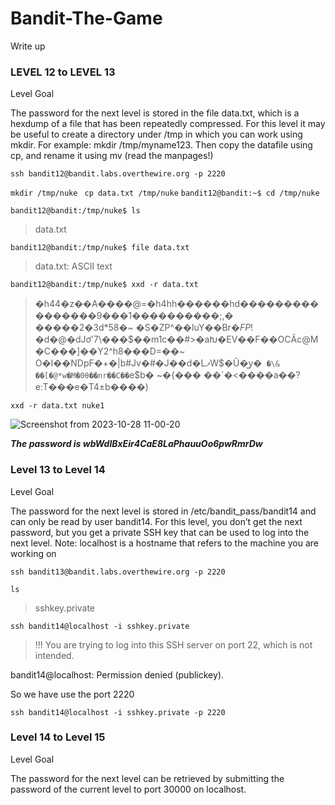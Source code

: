 # Bandit-The-Game
Write up 

### LEVEL 12 to LEVEL 13 

Level Goal 

The password for the next level is stored in the file data.txt, which is a hexdump of a file that has been repeatedly compressed. For this level it may be useful to create a directory under /tmp in which you can work using mkdir. For example: mkdir /tmp/myname123. Then copy the datafile using cp, and rename it using mv (read the manpages!) 

 

``ssh bandit12@bandit.labs.overthewire.org -p 2220``

``mkdir /tmp/nuke ``
``cp data.txt /tmp/nuke``
``bandit12@bandit:~$ cd /tmp/nuke``

``bandit12@bandit:/tmp/nuke$ ls``
>data.txt

``bandit12@bandit:/tmp/nuke$ file data.txt`` 
>data.txt: ASCII text

``bandit12@bandit:/tmp/nuke$ xxd -r data.txt``
>�h44�z��A����@=�h4hh������hd����������������9���1����������;,�
�����2�3d*58�~  �S�ZP^��luY��Br$�FP!%�s��h�?�)[=�h��O(B��2A���)�tZc��:�pã)�A�ˈ�0���΅A�yjeϢx,�(����z�E�+"�2�/�-��e"���^����t�j���$�d�@�dJơ'7\���$��m1c��#>�aԽ�EV��F��OCӐc@M�C���]��Y2^h8���D=��~	O�I��NDpF�+�|b#Jv�#�J��d�LފW$�Û�͖y�`
                                                                                           �\&	��[�@*w�M�0θ��nr��C��`e$b�
                                                                                                                          ~�{���
                                                                                                                                ��`�<����a��?e:T���e�T4±b����)


``xxd -r data.txt nuke1``

 
![Screenshot from 2023-10-28 11-00-20](https://github.com/Harsha-creates/Bandit-The-Game/assets/68886253/acd38d18-57cf-4af2-90d1-58703ee28049)

***The password is wbWdlBxEir4CaE8LaPhauuOo6pwRmrDw***


### Level 13 to Level 14

Level Goal

The password for the next level is stored in /etc/bandit_pass/bandit14 and can only be read by user bandit14. For this level, you don’t get the next password, but you get a private SSH key that can be used to log into the next level. Note: localhost is a hostname that refers to the machine you are working on

`ssh bandit13@bandit.labs.overthewire.org -p 2220`

`ls`
>sshkey.private

`ssh bandit14@localhost -i sshkey.private`
>!!! You are trying to log into this SSH server on port 22, which is not intended.

bandit14@localhost: Permission denied (publickey).

So we have use the port 2220

`ssh bandit14@localhost -i sshkey.private -p 2220`

### Level 14 to Level 15

Level Goal

The password for the next level can be retrieved by submitting the password of the current level to port 30000 on localhost.


